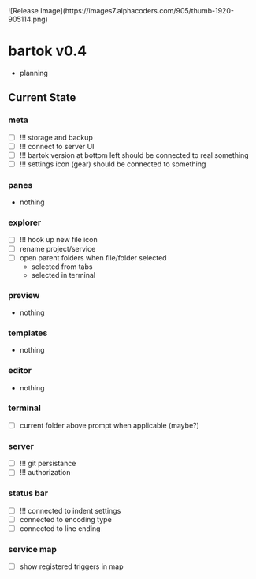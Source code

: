 <!-- no-select -->
<h1 style="display:none"></h1>
![Release Image](https://images7.alphacoders.com/905/thumb-1920-905114.png)

# bartok v0.4
  - planning

## Current State

### meta
  - [ ] !!! storage and backup
  - [ ] !!! connect to server UI
  - [ ] !!! bartok version at bottom left should be connected to real something
  - [ ] !!! settings icon (gear) should be connected to something

### panes
  - nothing

### explorer
  - [ ] !!! hook up new file icon
  - [ ] rename project/service
  - [ ] open parent folders when file/folder selected
    - selected from tabs
    - selected in terminal

### preview
  - nothing

### templates
  - nothing

### editor
  - nothing

### terminal
  - [ ] current folder above prompt when applicable (maybe?)

### server
  - [ ] !!! git persistance
  - [ ] !!! authorization

### status bar
  - [ ] !!! connected to indent settings
  - [ ] connected to encoding type
  - [ ] connected to line ending

### service map
  - [ ] show registered triggers in map


